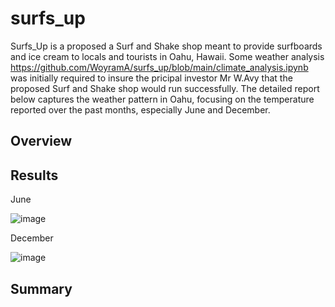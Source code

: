 # surfs_up
Surfs_Up is a proposed a Surf and Shake shop meant to provide surfboards and ice cream to locals and tourists in Oahu, Hawaii. Some weather analysis https://github.com/WoyramA/surfs_up/blob/main/climate_analysis.ipynb was initially required to insure the pricipal investor Mr W.Avy that the proposed Surf and Shake shop would run successfully. The detailed report below captures the weather pattern in Oahu, focusing on the temperature reported over the past months, especially June and December. 

## Overview


## Results

June

![image](https://user-images.githubusercontent.com/114967995/218862935-a48bd604-3a91-4f92-ab36-97bd43a9db9d.png)



December

![image](https://user-images.githubusercontent.com/114967995/218862984-7782e683-1f46-4a01-b29c-4896b20ba6e7.png)


## Summary
